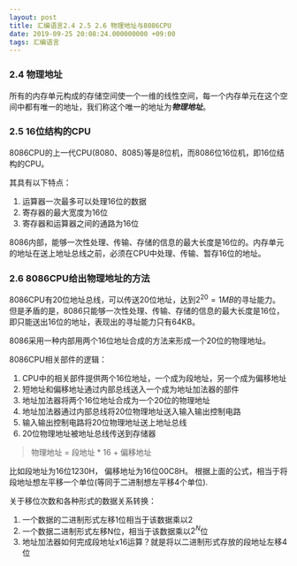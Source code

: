 ```yaml
---
layout: post
title: 汇编语言2.4 2.5 2.6 物理地址与8086CPU
date: 2019-09-25 20:08:24.000000000 +09:00
tags: 汇编语言
---
```

### 2.4 物理地址
所有的内存单元构成的存储空间使一个一维的线性空间，每一个内存单元在这个空间中都有唯一的地址，我们称这个唯一的地址为***物理地址***。

### 2.5 16位结构的CPU

8086CPU的上一代CPU(8080、8085)等是8位机，而8086位16位机，即16位结构的CPU。

其具有以下特点：

1. 运算器一次最多可以处理16位的数据
2. 寄存器的最大宽度为16位
3. 寄存器和运算器之间的通路为16位

8086内部，能够一次性处理、传输、存储的信息的最大长度是16位的。内存单元的地址在送上地址总线之前，必须在CPU中处理、传输、暂存16位的地址。

### 2.6 8086CPU给出物理地址的方法

8086CPU有20位地址总线，可以传送20位地址，达到$2^{20} = 1 MB$的寻址能力。但是矛盾的是，8086只能够一次性处理、传输、存储的信息的最大长度是16位，即只能送出16位的地址，表现出的寻址能力只有64KB。

8086采用一种内部用两个16位地址合成的方法来形成一个20位的物理地址。

8086CPU相关部件的逻辑：

1. CPU中的相关部件提供两个16位地址，一个成为段地址，另一个成为偏移地址
2. 短地址和偏移地址通过内部总线送入一个成为地址加法器的部件
3. 地址加法器将两个16位地址合成为一个20位的物理地址
4. 地址加法器通过内部总线将20位物理地址送入输入输出控制电路
5. 输入输出控制电路将20位物理地址送上地址总线
6. 20位物理地址被地址总线传送到存储器

> 物理地址 = 段地址 * 16 + 偏移地址

比如段地址为16位1230H， 偏移地址为16位00C8H。 根据上面的公式，相当于将段地址想左平移一个单位(等同于二进制想左平移4个单位). 

关于移位次数和各种形式的数据关系转换：

1. 一个数据的二进制形式左移1位相当于该数据乘以2
2. 一个数据二进制形式左移N位，相当于该数据乘以$2^N$位
3. 地址加法器如何完成段地址x16运算？就是将以二进制形式存放的段地址左移4位

